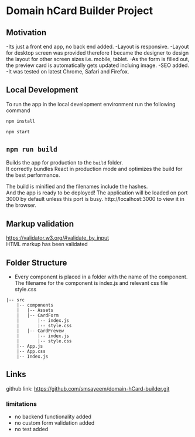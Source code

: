# Domain hCard Builder Project

## Motivation
  -Its just a front end app, no back end added.
  -Layout is responsive.
  -Layout for desktop screen was provided therefore I became the designer to design the layout for other screen sizes
  i.e. mobile, tablet.
  -As the form is filled out, the preview card is automatically gets updated incluing image.
  -SEO added.
  -It was tested on latest Chrome, Safari and Firefox.

  ## Local Development

To run the app in the local development environment run the following command

```bash
npm install

npm start
```

## `npm run build`

Builds the app for production to the `build` folder.<br />
It correctly bundles React in production mode and optimizes the build for the best performance.

The build is minified and the filenames include the hashes.<br />
And the app is ready to be deployed!
The application will be loaded on port 3000 by default unless this port is busy. http://localhost:3000 to view it in the browser.

## Markup validation
https://validator.w3.org/#validate_by_input <br />
HTML markup has been validated

## Folder Structure
- Every component is placed in a folder with the name of the component. The filename for the component is index.js and relevant css file style.css

```
|-- src
    |-- components
    |   |-- Assets
    |   |-- CardForm
    |       |-- index.js
    |       |-- style.css
    |   |-- CardPrevew
    |       |-- index.js
    |       |-- style.css
    |-- App.js
    |-- App.css
    |-- Index.js
```
## Links
github link: https://github.com/smsayeem/domain-hCard-builder.git

### limitations
- no backend functionality added
- no custom form validation added
- no test added
